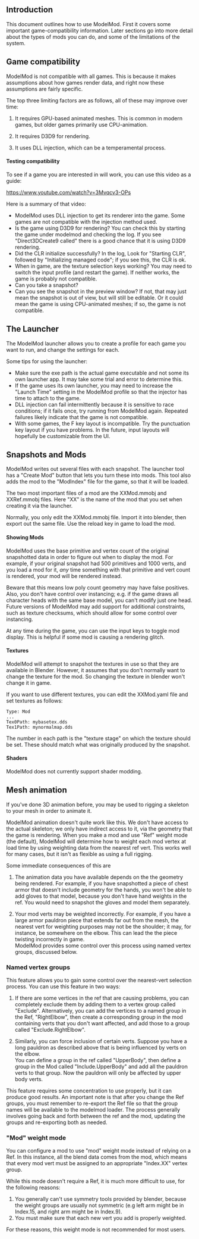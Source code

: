## Introduction

This document outlines how to use ModelMod.  First it covers some
important game-compatibility information.  Later sections go into more detail
about the types of mods you can do, and some of the limitations of the system.

## Game compatibility

ModelMod is not compatible with all games.  This is because it makes
assumptions about how games render data, and right now these assumptions
are fairly specific.  

The top three limiting factors are as follows, all of these may improve over
time:

1) It requires GPU-based animated meshes.  This is common in modern
games, but older games primarily use CPU-animation.  

2) It requires D3D9 for rendering.  

3) It uses DLL injection, which can be a temperamental process.

#### Testing compatibility

To see if a game you are interested in will work, you can use this video as a guide:

https://www.youtube.com/watch?v=3Mvqcv3-OPs

Here is a summary of that video:
* ModelMod uses DLL injection to get its renderer into the game.  Some games
are not compatible with the injection method used.  
* Is the game using D3D9 for rendering?  You can check this by starting the game under modelmod and checking the log.  If you see "Direct3DCreate9 called"
there is a good chance that it is using D3D9 rendering.
* Did the CLR initialize successfully?  In the log, Look for "Starting CLR",
followed by "Initializing managed code"; if you see this, the CLR is ok.
* When in game, are the texture selection keys working?  You may need to switch the input profile (and restart the game).  If neither works, the game is
probably not compatible.
* Can you take a snapshot?  
* Can you see the snapshot in the preview window?  If not, that may just mean the snapshot is out of view, but will still be editable.  Or it could mean the game is using CPU-animated meshes; if so, the game is not compatible.  

## The Launcher

The ModelMod launcher allows you to create a profile for each game you
want to run, and change the settings for each.

Some tips for using the launcher:

* Make sure the exe path is the actual game
executable and not some its own launcher app.  It may take some
trial and error to determine this.  
* If the game uses its own launcher, you may need to
increase the "Launch Time" setting in the ModelMod profile so that
the injector has time to attach to the game.
* DLL injection can fail intermittently because it is sensitive to race conditions;
if it fails once, try running from ModelMod again. Repeated failures likely
indicate that the game is not compatible.
* With some games, the F key layout is incompatible.  Try the punctuation key
layout if you have problems.  In the future, input layouts will hopefully
be customizable from the UI.

## Snapshots and Mods

ModelMod writes out several files with each snapshot.  The launcher tool has a
"Create Mod" button that lets you turn these into mods.  This tool also adds
the mod to the "ModIndex" file for the game, so that it will be loaded.

The two most important files of a mod are the XXMod.mmobj and XXRef.mmobj files.
Here "XX" is the name of the mod that you set when creating it via the launcher.

Normally, you only edit the XXMod.mmobj file.  Import it into blender, then
export out the same file.  Use the reload key in game to load the mod.  

#### Showing Mods

ModelMod uses the base primitive and vertex count of the original snapshotted
data in order to figure out when to display the mod.  For example, if your
original snapshot had 500 primitives and 1000 verts, and you load a mod for it,
_any_ time something with that primitive and vert count is rendered, your mod
will be rendered instead.

Beware that this means low poly count geometry may have false positives.  Also,
you don't have control over instancing; e.g. if the game draws all character
heads with the same base model, you can't modify just one head.  Future versions
of ModelMod may add support for additional constraints, such as texture
checksums, which should allow for some control over instancing.  

At any time during the game, you can use the input keys to toggle mod display.
This is helpful if some mod is causing a rendering glitch.

#### Textures

ModelMod will attempt to snapshot the textures in use so that they are available
in Blender.  However, it assumes that you don't normally want to change the
texture for the mod.  So changing the texture in blender won't change it in game.

If you want to use different textures, you can edit the XXMod.yaml
file and set textures as follows:
```
Type: Mod
...
Tex0Path: mybasetex.dds
Tex1Path: mynormalmap.dds
```

The number in each path is the "texture stage" on which the texture should be
set.  These should match what was originally produced by the snapshot.

#### Shaders

ModelMod does not currently support shader modding.

## Mesh animation

If you've done 3D animation before, you may be used to rigging a skeleton
to your mesh in order to animate it.

ModelMod animation doesn't quite work like this.  We don't have access to the
actual skeleton; we only have indirect access to it, via the geometry that the
game is rendering.  When you make a mod and use "Ref" weight mode
(the default), ModelMod will determine how to weight each mod vertex at load
time by using weighting data from the nearest ref vert.  This works well for
many cases, but it isn't as flexible as using a full rigging.  

Some immediate consequences of this are

1) The animation data you have available depends on the the geometry being
rendered.  For example, if you have snapshotted a piece of chest armor that
doesn't include
geometry for the hands, you won't be able to add gloves to that model, because
you don't have hand weights in the ref.  You would need to snapshot the gloves
and model them separately.

2) Your mod verts may be weighted incorrectly.  For example, if you have a large
armor pauldron piece that extends far out from the mesh, the nearest vert for
weighting purposes may not be the shoulder; it may, for instance, be somewhere
on the elbow.  This can lead the the piece twisting incorrectly in game.  
ModelMod provides some control over this process using named vertex groups,
discussed below.

### Named vertex groups

This feature allows you to gain some control over the nearest-vert selection
process.  You can use this feature in two ways:

1) If there are some vertices in the ref that are causing problems, you can
completely exclude them by adding them to a vertex group called "Exclude".
Alternatively, you can add the vertices to a named group in the Ref, "RightElbow",
then create a corresponding group in the mod containing verts that you don't
want affected, and add those to a group called "Exclude.RightElbow".

2) Similarly, you can force inclusion of certain verts.  Suppose you have a long
pauldron as described above that is being influenced by verts on the elbow.  
You can define a group in the ref called "UpperBody", then define
a group in the Mod called "Include.UpperBody" and add all the pauldron verts
to that group.  Now the pauldron will only be affected by upper body verts.

This feature requires some concentration to use properly, but it can produce
good results.  An important note is that after you change the Ref groups,
you must remember to re-export the Ref file so that the group names will be
available to the modelmod loader.  The process generally involves going back
and forth between the ref and the mod, updating the groups and re-exporting
both as needed.

### "Mod" weight mode

You can configure a mod to use "mod" weight mode instead of relying on a Ref.
In this instance, all the blend data comes from the mod, which means that every
mod vert must be assigned to an appropriate "Index.XX" vertex group.

While this mode doesn't require a Ref, it is much more difficult to use, for
the following reasons:
1) You generally can't use symmetry tools provided by blender, because the
weight groups are usually not symmetric (e.g left arm might be in Index.15, and
right arm might be in Index.9).
2) You must make sure that each new vert you add is properly weighted.

For these reasons, this weight mode is not recommended for most users.
